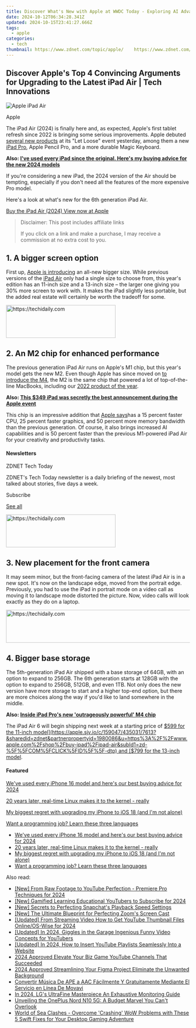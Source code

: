 ```yaml
---
title: Discover What's New with Apple at WWDC Today - Exploring AI Advancements, Siri Innovations, and iOS 18 Features | GadgetGuru
date: 2024-10-12T06:34:28.341Z
updated: 2024-10-15T23:41:27.666Z
tags:
  - apple
categories:
  - tech
thumbnail: https://www.zdnet.com/topic/apple/    https://www.zdnet.com/a/img/resize/73e49b4c7bcf5b036f7c596c44191e3b218dba14/2023/09/12/4e22fe8f-cb4a-4726-8d21-95a0fa29bb6f/iphone-15-plus-and-iphone-15-yellow.jpg?width=170&height=96&fit=crop&auto=webp
---
```


## Discover Apple's Top 4 Convincing Arguments for Upgrading to the Latest iPad Air | Tech Innovations

![Apple iPad Air](https://www.zdnet.com/a/img/resize/d6b79a35a0857f4b65c4bcde513355f2df8a92b2/2024/05/07/972e541e-01da-4135-a8fd-c9857c7edde0/ipad-air.png?auto=webp&width=1280)

Apple

The iPad Air (2024) is finally here and, as expected, Apple's first tablet refresh since 2022 is bringing some serious improvements. Apple debuted [several new products](https://www.zdnet.com/article/everything-apple-announced-at-its-ipad-event-today-ipad-pro-air-pencil-m4-and-more/) at its "Let Loose" event yesterday, among them a new [iPad Pro](https://apple.sjv.io/c/159047/435031/7613?&sharedid=zdnet&partnerpropertyid=1980086&u=https%3A%2F%2Fwww.apple.com%2Fshop%2Fbuy-ipad%2Fipad-pro&subId1=zd-%5F%5FCOM%5FCLICK%5FID%5F%5F-dtp), Apple Pencil Pro, and a more durable Magic Keyboard.

**Also: [I've used every iPad since the original. Here's my buying advice for the new 2024 models](https://www.zdnet.com/article/ipad-pro-2024-oled-m4-buying-advice/)**

If you're considering a new iPad, the 2024 version of the Air should be tempting, especially if you don't need all the features of the more expensive Pro model. 

Here's a look at what's new for the 6th generation iPad Air.

[Buy the iPad Air (2024) View now at Apple](https://apple.sjv.io/c/159047/435031/7613?&sharedid=zdnet&partnerpropertyid=1980086&u=https%3A%2F%2Fwww.apple.com%2Fshop%2Fbuy-ipad%2Fipad-air&subId1=zd-%5F%5FCOM%5FCLICK%5FID%5F%5F-dtp)

>  Disclaimer: This post includes affiliate links
>
>  If you click on a link and make a purchase, I may receive a commission at no extra cost to you.
>

## 1\. A bigger screen option

First up, [Apple is introducing](https://www.apple.com/ipad-air/) an all-new bigger size. While previous versions of the [iPad Air](https://www.zdnet.com/article/best-ipad/) only had a single size to choose from, this year's edition has an 11-inch size and a 13-inch size – the larger one giving you 30% more screen to work with. It makes the iPad slightly less portable, but the added real estate will certainly be worth the tradeoff for some.

<!-- affiliate ads begin -->
<a href="https://aligracehair.sjv.io/c/5597632/2012401/19272" target="_top" id="2012401">
  <img src="//a.impactradius-go.com/display-ad/19272-2012401" border="0" alt="https://techidaily.com" width="300" height="90"/>
</a>
<img height="0" width="0" src="https://aligracehair.sjv.io/i/5597632/2012401/19272" style="position:absolute;visibility:hidden;" border="0" />
<!-- affiliate ads end -->

## 2\. An M2 chip for enhanced performance

The previous generation iPad Air runs on Apple's M1 chip, but this year's model gets the new M2\. Even though Apple has since moved on [to introduce the M4](https://www.zdnet.com/article/inside-ipad-pros-new-outrageously-powerful-m4-chip-designed-for-ai-workloads/), the M2 is the same chip that powered a lot of top-of-the-line MacBooks, including our [2022 product of the year](https://www.zdnet.com/article/m2-macbook-air-zdnets-product-of-the-year/).

**Also: [This $349 iPad was secretly the best announcement during the Apple event](https://www.zdnet.com/article/this-349-ipad-was-secretly-the-best-announcement-during-the-apple-event/)**

This chip is an impressive addition that [Apple says](https://www.apple.com/ipad-air/)has a 15 percent faster CPU, 25 percent faster graphics, and 50 percent more memory bandwidth than the previous generation. Of course, it also brings increased AI capabilities and is 50 percent faster than the previous M1-powered iPad Air for your creativity and productivity tasks.

#### Newsletters

ZDNET Tech Today

ZDNET's Tech Today newsletter is a daily briefing of the newest, most talked about stories, five days a week.

 Subscribe

[See all](https://www.zdnet.com/newsletters/)

<!-- affiliate ads begin -->
<a href="https://wigfever.sjv.io/c/5597632/1995803/22899" target="_top" id="1995803">
  <img src="//a.impactradius-go.com/display-ad/22899-1995803" border="0" alt="https://techidaily.com" width="300" height="90"/>
</a>
<img height="0" width="0" src="https://wigfever.sjv.io/i/5597632/1995803/22899" style="position:absolute;visibility:hidden;" border="0" />
<!-- affiliate ads end -->

## 3\. New placement for the front camera

It may seem minor, but the front-facing camera of the latest iPad Air is in a new spot. It's now on the landscape edge, moved from the portrait edge. Previously, you had to use the iPad in portrait mode on a video call as moving it to landscape mode distorted the picture. Now, video calls will look exactly as they do on a laptop.

<!-- affiliate ads begin -->
<a href="https://appsumo.8odi.net/c/5597632/2118325/7443" target="_top" id="2118325">
  <img src="//a.impactradius-go.com/display-ad/7443-2118325" border="0" alt="https://techidaily.com" width="728" height="90"/>
</a>
<img height="0" width="0" src="https://appsumo.8odi.net/i/5597632/2118325/7443" style="position:absolute;visibility:hidden;" border="0" />
<!-- affiliate ads end -->

## 4\. Bigger base storage

The 5th-generation iPad Air shipped with a base storage of 64GB, with an option to expand to 256GB. The 6th generation starts at 128GB with the option to expand to 256GB, 512GB, and even 1TB. Not only does the new version have more storage to start and a higher top-end option, but there are more choices along the way if you'd like to land somewhere in the middle. 

**Also: [Inside iPad Pro's new 'outrageously powerful' M4 chip](https://www.zdnet.com/article/inside-ipad-pros-new-outrageously-powerful-m4-chip-designed-for-ai-workloads/)**

The iPad Air 6 will begin shipping next week at a starting price of [$599 for the 11-inch model](https://apple.sjv.io/c/159047/435031/7613?&sharedid=zdnet&partnerpropertyid=1980086&u=https%3A%2F%2Fwww.apple.com%2Fshop%2Fbuy-ipad%2Fipad-air&subId1=zd-%5F%5FCOM%5FCLICK%5FID%5F%5F-dtp) and [$799 for the 13-inch model](https://apple.sjv.io/c/159047/435031/7613?&sharedid=zdnet&partnerpropertyid=1980086&u=https%3A%2F%2Fwww.apple.com%2Fshop%2Fbuy-ipad%2Fipad-air&subId1=zd-%5F%5FCOM%5FCLICK%5FID%5F%5F-dtp).

#### Featured

[We've used every iPhone 16 model and here's our best buying advice for 2024](https://www.zdnet.com/article/iphone-16-pro-max-buying-advice-2024/ "We've used every iPhone 16 model and here's our best buying advice for 2024")

[20 years later, real-time Linux makes it to the kernel - really](https://www.zdnet.com/article/20-years-later-real-time-linux-makes-it-to-the-kernel-really/ "20 years later, real-time Linux makes it to the kernel - really")

[My biggest regret with upgrading my iPhone to iOS 18 (and I'm not alone)](https://www.zdnet.com/article/my-biggest-regret-with-upgrading-my-iphone-to-ios-18-and-im-not-alone/ "My biggest regret with upgrading my iPhone to iOS 18 (and I'm not alone)")

[Want a programming job? Learn these three languages](https://www.zdnet.com/article/want-a-programming-job-learn-these-three-languages/ "Want a programming job? Learn these three languages")

* [We've used every iPhone 16 model and here's our best buying advice for 2024](https://www.zdnet.com/article/iphone-16-pro-max-buying-advice-2024/ "We've used every iPhone 16 model and here's our best buying advice for 2024")
* [20 years later, real-time Linux makes it to the kernel - really](https://www.zdnet.com/article/20-years-later-real-time-linux-makes-it-to-the-kernel-really/ "20 years later, real-time Linux makes it to the kernel - really")
* [My biggest regret with upgrading my iPhone to iOS 18 (and I'm not alone)](https://www.zdnet.com/article/my-biggest-regret-with-upgrading-my-iphone-to-ios-18-and-im-not-alone/ "My biggest regret with upgrading my iPhone to iOS 18 (and I'm not alone)")
* [Want a programming job? Learn these three languages](https://www.zdnet.com/article/want-a-programming-job-learn-these-three-languages/ "Want a programming job? Learn these three languages")

<ins class="adsbygoogle"
     style="display:block"
     data-ad-format="autorelaxed"
     data-ad-client="ca-pub-7571918770474297"
     data-ad-slot="1223367746"></ins>

<ins class="adsbygoogle"
     style="display:block"
     data-ad-client="ca-pub-7571918770474297"
     data-ad-slot="8358498916"
     data-ad-format="auto"
     data-full-width-responsive="true"></ins>

<span class="atpl-alsoreadstyle">Also read:</span>
<div><ul>
<li><a href="https://eaxpv-info.techidaily.com/new-from-raw-footage-to-youtube-perfection-premiere-pro-techniques-for-2024/"><u>[New] From Raw Footage to YouTube Perfection - Premiere Pro Techniques for 2024</u></a></li>
<li><a href="https://eaxpv-info.techidaily.com/new-gamified-learning-educational-youtubers-to-subscribe-for-2024/"><u>[New] Gamified Learning Educational YouTubers to Subscribe for 2024</u></a></li>
<li><a href="https://extra-guidance.techidaily.com/new-secrets-to-perfecting-snapchats-playback-speed-settings/"><u>[New] Secrets to Perfecting Snapchat's Playback Speed Settings</u></a></li>
<li><a href="https://screen-mirroring-recording.techidaily.com/new-the-ultimate-blueprint-for-perfecting-zooms-screen-cast/"><u>[New] The Ultimate Blueprint for Perfecting Zoom's Screen Cast</u></a></li>
<li><a href="https://eaxpv-info.techidaily.com/updated-from-streaming-video-how-to-get-youtube-thumbnail-files-onlineos-wise-for-2024/"><u>[Updated] From Streaming Video How to Get YouTube Thumbnail Files Online/OS-Wise for 2024</u></a></li>
<li><a href="https://eaxpv-info.techidaily.com/updated-in-2024-giggles-in-the-garage-ingenious-funny-video-concepts-for-youtubers/"><u>[Updated] In 2024, Giggles in the Garage Ingenious Funny Video Concepts for YouTubers</u></a></li>
<li><a href="https://eaxpv-info.techidaily.com/updated-in-2024-how-to-insert-youtube-playlists-seamlessly-into-a-website/"><u>[Updated] In 2024, How to Insert YouTube Playlists Seamlessly Into a Website</u></a></li>
<li><a href="https://youtube-clips.techidaily.com/2024-approved-elevate-your-biz-game-youtube-channels-that-succeeded/"><u>2024 Approved Elevate Your Biz Game YouTube Channels That Succeeded</u></a></li>
<li><a href="https://vp-tips.techidaily.com/2024-approved-streamlining-your-figma-project-eliminate-the-unwanted-background/"><u>2024 Approved Streamlining Your Figma Project Eliminate the Unwanted Background</u></a></li>
<li><a href="https://techtrends.techidaily.com/convertir-musica-de-ape-a-aac-facilmente-y-gratuitamente-mediante-el-servicio-en-linea-de-movavi/"><u>Convertir Música De APE a AAC Fácilmente Y Gratuitamente Mediante El Servicio en Línea De Movavi</u></a></li>
<li><a href="https://article-files.techidaily.com/in-2024-lgs-ultrafine-masterpiece-an-exhaustive-monitoring-guide/"><u>In 2024, LG's UltraFine Masterpiece An Exhaustive Monitoring Guide</u></a></li>
<li><a href="https://buynow-marvelous.techidaily.com/unveiling-the-oneplus-nord-n10-5g-a-budget-marvel-you-cant-overlook/"><u>Unveiling the OnePlus Nord N10 5G: A Budget Marvel You Can't Overlook</u></a></li>
<li><a href="https://program-issues.techidaily.com/world-of-sea-clashes-overcome-crashing-wow-problems-with-these-5-swift-fixes-for-your-desktop-gaming-adventure/"><u>World of Sea Clashes - Overcome 'Crashing' WoW Problems with These 5 Swift Fixes for Your Desktop Gaming Adventure</u></a></li>
</ul></div>

